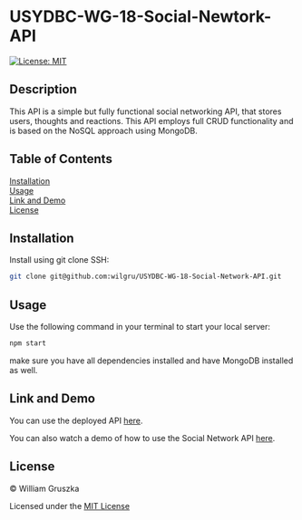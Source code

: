 # USYDBC-WG-18-Social-Newtork-API

[![License: MIT](https://img.shields.io/badge/License-MIT-yellow.svg)](https://opensource.org/licenses/MIT)

## Description

This API is a simple but fully functional social networking API, that stores users, thoughts and reactions. This API employs full CRUD functionality and is based on the NoSQL approach using MongoDB.

## Table of Contents
 
[Installation](#Installation)   
[Usage](#Usage)   
[Link and Demo](#Link)  
[License](#License)    

<a name="Installation"></a>
## Installation

Install using git clone SSH:

```bash
git clone git@github.com:wilgru/USYDBC-WG-18-Social-Network-API.git
```

<a name="Usage"></a>
## Usage

Use the following command in your terminal to start your local server:

```bash
npm start
```

make sure you have all dependencies installed and have MongoDB installed as well.


<a name="Link"></a>
## Link and Demo 

You can use the deployed API [here](https://usydbc-18-social-api.herokuapp.com/api/users/).

You can also watch a demo of how to use the Social Network API [here](https://drive.google.com/file/d/11m926_clPBlFEO159LKRDz0LpD3iPAt-/view?usp=sharing).

<a name="License"></a>
## License

&copy; William Gruszka

Licensed under the [MIT License](./LICENSE.txt)

